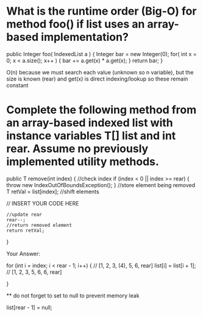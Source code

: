 # What is the runtime order (Big-O) for method foo() if list uses an array-based implementation?

public Integer foo( IndexedList  a ) { 
    Integer bar = new Integer(0);
        for( int x = 0; x < a.size(); x++ ) {
            bar += a.get(x) * a.get(x);
        }
    return bar;
}

O(n) because we must search each value (unknown so n variable), but the size is known (rear) and
get(x) is direct indexing/lookup so these remain constant

# Complete the following method from an array-based indexed list with instance variables T[] list and int rear. Assume no previously implemented utility methods.

public T remove(int index) {
    //check index
    if (index < 0 || index >= rear) {
        throw new IndexOutOfBoundsException();
    }
    //store element being removed
    T retVal = list[index];
    //shift elements

   // INSERT YOUR CODE HERE

    //update rear
    rear--;
    //return removed element
    return retVal;
}

Your Answer:

for (int i = index; i < rear - 1; i++) {
    // [1, 2, 3, (4), 5, 6, rear]
    list[i] = list[i + 1];
    // [1, 2, 3, 5, 6, 6, rear]

}

** do not forget to set to null to prevent memory leak

list[rear - 1] = null;